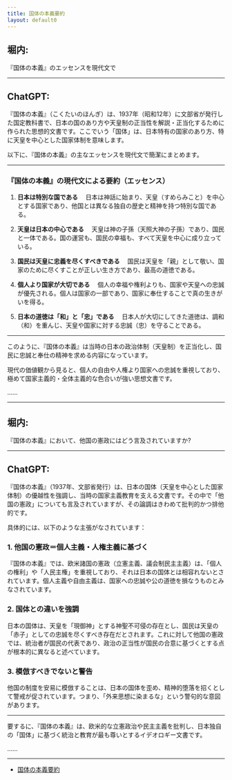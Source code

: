 ```yaml
---
title: 国体の本義要約
layout: default0
---
```

## 堀内:
『国体の本義』のエッセンスを現代文で

---

## ChatGPT:
『国体の本義』（こくたいのほんぎ）は、1937年（昭和12年）に文部省が発行した国定教科書で、日本の国のあり方や天皇制の正当性を解説・正当化するために作られた思想的文書です。ここでいう「国体」は、日本特有の国家のあり方、特に天皇を中心とした国家体制を意味します。

以下に、『国体の本義』の主なエッセンスを現代文で簡潔にまとめます。

---

### 『国体の本義』の現代文による要約（エッセンス）

1. **日本は特別な国である**
   　日本は神話に始まり、天皇（すめらみこと）を中心とする国家であり、他国とは異なる独自の歴史と精神を持つ特別な国である。

2. **天皇は日本の中心である**
   　天皇は神の子孫（天照大神の子孫）であり、国民と一体である。国の運営も、国民の幸福も、すべて天皇を中心に成り立っている。

3. **国民は天皇に忠義を尽くすべきである**
   　国民は天皇を「親」として敬い、国家のために尽くすことが正しい生き方であり、最高の道徳である。

4. **個人より国家が大切である**
   　個人の幸福や権利よりも、国家や天皇への忠誠が優先される。個人は国家の一部であり、国家に奉仕することで真の生きがいを得る。

5. **日本の道徳は「和」と「忠」である**
   　日本人が大切にしてきた道徳は、調和（和）を重んじ、天皇や国家に対する忠誠（忠）を守ることである。

---

このように、『国体の本義』は当時の日本の政治体制（天皇制）を正当化し、国民に忠誠と奉仕の精神を求める内容になっています。

現代の価値観から見ると、個人の自由や人権より国家への忠誠を重視しており、極めて国家主義的・全体主義的な色合いが強い思想文書です。

……

---

## 堀内:
『国体の本義』において、他国の憲政にはどう言及されていますか?

---

## ChatGPT:
『国体の本義』（1937年、文部省発行）は、日本の国体（天皇を中心とした国家体制）の優越性を強調し、当時の国家主義教育を支える文書です。その中で「他国の憲政」についても言及されていますが、その論調はきわめて批判的かつ排他的です。

具体的には、以下のような主張がなされています：

### 1. **他国の憲政＝個人主義・人権主義に基づく**

『国体の本義』では、欧米諸国の憲政（立憲主義、議会制民主主義）は、「個人の権利」や「人民主権」を重視しており、それは日本の国体とは相容れないとされています。個人主義や自由主義は、国家への忠誠や公の道徳を損なうものとみなされています。

### 2. **国体との違いを強調**

日本の国体は、天皇を「現御神」とする神聖不可侵の存在とし、国民は天皇の「赤子」としての忠誠を尽くすべき存在だとされます。これに対して他国の憲政では、統治者が国民の代表であり、政治の正当性が国民の合意に基づくとする点が根本的に異なると述べています。

### 3. **模倣すべきでないと警告**

他国の制度を安易に模倣することは、日本の国体を歪め、精神的堕落を招くとして警戒が促されています。つまり、「外来思想に染まるな」という警句的な意図があります。

---

要するに、『国体の本義』は、欧米的な立憲政治や民主主義を批判し、日本独自の「国体」に基づく統治と教育が最も尊いとするイデオロギー文書です。

……

---

- [国体の本義要約](../b/)
